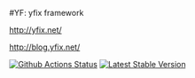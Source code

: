 #YF: yfix framework

http://yfix.net/

http://blog.yfix.net/

[![Github Actions Status](https://github.com/yfix/yf/actions/workflows/phpunit.yml/badge.svg)]([https://travis-ci.org/yfix/yf](https://github.com/yfix/yf/actions/workflows/phpunit.yml))
[![Latest Stable Version](https://img.shields.io/packagist/v/yfix/yf.svg)](https://packagist.org/packages/yfix/yf)
